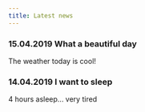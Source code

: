 ```yaml
---
title: Latest news
---
```


### 15.04.2019 What a beautiful day

The weather today is cool!

### 14.04.2019 I want to sleep

4 hours asleep... very tired
